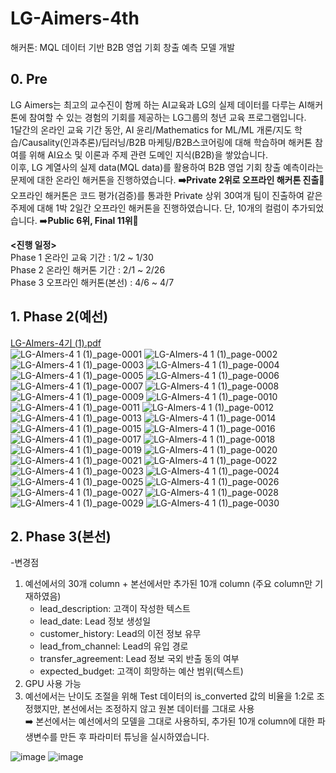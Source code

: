 # LG-Aimers-4th
해커톤: MQL 데이터 기반 B2B 영업 기회 창출 예측 모델 개발

## 0. Pre
LG Aimers는 최고의 교수진이 함께 하는 AI교육과 LG의 실제 데이터를 다루는 AI해커톤에 참여할 수 있는 경험의 기회를 제공하는 LG그룹의 청년 교육 프로그램입니다.  
1달간의 온라인 교육 기간 동안, AI 윤리/Mathematics for ML/ML 개론/지도 학습/Causality(인과추론)/딥러닝/B2B 마케팅/B2B스코어링에 대해 학습하며 해커톤 참여를 위해 AI요소 및 이론과 주제 관련 도메인 지식(B2B)을 쌓았습니다.   
이후, LG 계열사의 실제 data(MQL data)를 활용하여 B2B 영업 기회 창출 예측이라는 문제에 대한 온라인 해커톤을 진행하였습니다. **➡️Private 2위로 오프라인 해커톤 진출🥈**  
오프라인 해커톤은 코드 평가(검증)를 통과한 Private 상위 30여개 팀이 진출하여 같은 주제에 대해 1박 2일간 오프라인 해커톤을 진행하였습니다. 단, 10개의 컬럼이 추가되었습니다.  ➡️**Public 6위, Final 11위🌟**  


**<진행 일정>**  
Phase 1 온라인 교육 기간 : 1/2 ~ 1/30  
Phase 2 온라인 해커톤 기간 : 2/1 ~ 2/26  
Phase 3 오프라인 해커톤(본선) : 4/6 ~ 4/7  


## 1. Phase 2(예선)  
[LG-AImers-4기 (1).pdf](https://github.com/user-attachments/files/15945226/LG-AImers-4.1.pdf)  
![LG-AImers-4 1 (1)_page-0001](https://github.com/soli-ziyo/Lg-Aimers-4th/assets/163154019/7003630c-5df1-499f-8ae8-bb3513b3e368)
![LG-AImers-4 1 (1)_page-0002](https://github.com/soli-ziyo/Lg-Aimers-4th/assets/163154019/de2ff5a7-7f6f-43ce-b420-90306f22177c)
![LG-AImers-4 1 (1)_page-0003](https://github.com/soli-ziyo/Lg-Aimers-4th/assets/163154019/5476ebd2-f122-4666-ad93-7484dcaecff7)
![LG-AImers-4 1 (1)_page-0004](https://github.com/soli-ziyo/Lg-Aimers-4th/assets/163154019/7a230ed1-2683-4eab-886e-4c736e9fe547)
![LG-AImers-4 1 (1)_page-0005](https://github.com/soli-ziyo/Lg-Aimers-4th/assets/163154019/c93d4bc3-50d8-4694-9f7a-dc2e32295ddd)
![LG-AImers-4 1 (1)_page-0006](https://github.com/soli-ziyo/Lg-Aimers-4th/assets/163154019/a87f186c-e35a-4dbb-973c-768bc03b09f7)
![LG-AImers-4 1 (1)_page-0007](https://github.com/soli-ziyo/Lg-Aimers-4th/assets/163154019/cacd44eb-d1ad-43e7-8f0f-abc5c6bc4d18)
![LG-AImers-4 1 (1)_page-0008](https://github.com/soli-ziyo/Lg-Aimers-4th/assets/163154019/55f4b3c6-bd1d-4f2b-981b-2c1793c35b2d)
![LG-AImers-4 1 (1)_page-0009](https://github.com/soli-ziyo/Lg-Aimers-4th/assets/163154019/8d6616c8-b2e2-42c4-adcc-af4bff1266a1)
![LG-AImers-4 1 (1)_page-0010](https://github.com/soli-ziyo/Lg-Aimers-4th/assets/163154019/463a3983-85c1-4109-948d-351eb52d6c73)
![LG-AImers-4 1 (1)_page-0011](https://github.com/soli-ziyo/Lg-Aimers-4th/assets/163154019/20b64c3e-da45-4779-8ef5-284b83d7f4d4)
![LG-AImers-4 1 (1)_page-0012](https://github.com/soli-ziyo/Lg-Aimers-4th/assets/163154019/4e72a15c-fe0d-4a04-a7cd-4fe4ae7afcd0)
![LG-AImers-4 1 (1)_page-0013](https://github.com/soli-ziyo/Lg-Aimers-4th/assets/163154019/145299ed-bd96-4065-b9d2-2901012d7054)
![LG-AImers-4 1 (1)_page-0014](https://github.com/soli-ziyo/Lg-Aimers-4th/assets/163154019/cfd71a66-6e54-43cb-a87b-664afcc9feb0)
![LG-AImers-4 1 (1)_page-0015](https://github.com/soli-ziyo/Lg-Aimers-4th/assets/163154019/e986935f-a72d-4321-aa32-8c34d97369f5)
![LG-AImers-4 1 (1)_page-0016](https://github.com/soli-ziyo/Lg-Aimers-4th/assets/163154019/486faba5-5af2-429c-bf32-c36e42fb095b)
![LG-AImers-4 1 (1)_page-0017](https://github.com/soli-ziyo/Lg-Aimers-4th/assets/163154019/cc1bbe1f-5998-4aab-ad1c-f62b6bcd1de5)
![LG-AImers-4 1 (1)_page-0018](https://github.com/soli-ziyo/Lg-Aimers-4th/assets/163154019/adc82778-374b-46a8-8a6e-c721657a2c07)
![LG-AImers-4 1 (1)_page-0019](https://github.com/soli-ziyo/Lg-Aimers-4th/assets/163154019/0f7c1060-727c-4ad7-b2c6-acd8e6f65495)
![LG-AImers-4 1 (1)_page-0020](https://github.com/soli-ziyo/Lg-Aimers-4th/assets/163154019/2b36f69e-3a5e-43fc-a03b-8ecaeb598996)
![LG-AImers-4 1 (1)_page-0021](https://github.com/soli-ziyo/Lg-Aimers-4th/assets/163154019/4ab2999f-82ea-4801-b6d4-93c11e52511e)
![LG-AImers-4 1 (1)_page-0022](https://github.com/soli-ziyo/Lg-Aimers-4th/assets/163154019/f379d321-aba8-420e-8a17-5a288294ebbf)
![LG-AImers-4 1 (1)_page-0023](https://github.com/soli-ziyo/Lg-Aimers-4th/assets/163154019/f4894e0f-ccc6-4458-a4ad-1bd064d0149b)
![LG-AImers-4 1 (1)_page-0024](https://github.com/soli-ziyo/Lg-Aimers-4th/assets/163154019/d0c92c12-c7ec-4c1f-af6f-2717020a67a3)
![LG-AImers-4 1 (1)_page-0025](https://github.com/soli-ziyo/Lg-Aimers-4th/assets/163154019/8f841aad-3da3-4de4-9768-80ab533026e6)
![LG-AImers-4 1 (1)_page-0026](https://github.com/soli-ziyo/Lg-Aimers-4th/assets/163154019/2a7cea0e-1dc1-4db8-9bca-26ef024ca730)
![LG-AImers-4 1 (1)_page-0027](https://github.com/soli-ziyo/Lg-Aimers-4th/assets/163154019/947e5758-8502-4723-9d57-7e8fa172cbff)
![LG-AImers-4 1 (1)_page-0028](https://github.com/soli-ziyo/Lg-Aimers-4th/assets/163154019/a2527ef3-4e6e-4079-8ba2-7c5194bcbe7f)
![LG-AImers-4 1 (1)_page-0029](https://github.com/soli-ziyo/Lg-Aimers-4th/assets/163154019/a174fce5-0800-4952-b75e-ca6e64c95482)
![LG-AImers-4 1 (1)_page-0030](https://github.com/soli-ziyo/Lg-Aimers-4th/assets/163154019/4dc9df87-985b-4815-a589-2b99a5d40841)

## 2. Phase 3(본선)  
-변경점  
1) 예선에서의 30개 column + 본선에서만 추가된 10개 column (주요 column만 기재하였음)
   - lead_description: 고객이 작성한 텍스트
   - lead_date: Lead 정보 생성일
   - customer_history: Lead의 이전 정보 유무
   - lead_from_channel: Lead의 유입 경로
   - transfer_agreement: Lead 정보 국외 반출 동의 여부
   - expected_budget: 고객이 희망하는 예산 범위(텍스트)
2) GPU 사용 가능
3) 예선에서는 난이도 조절을 위해 Test 데이터의 is_converted 값의 비율을 1:2로 조정했지만, 본선에서는 조정하지 않고 원본 데이터를 그대로 사용  
➡️ 본선에서는 예선에서의 모델을 그대로 사용하되, 추가된 10개 column에 대한 파생변수를 만든 후 파라미터 튜닝을 실시하였습니다.


![image](https://github.com/soli-ziyo/Lg-Aimers-4th/assets/163154019/fa7ae9e3-85fd-4856-8cec-b9898b1bcb3f) 
![image](https://github.com/soli-ziyo/Lg-Aimers-4th/assets/163154019/2decc557-6988-4129-813c-f5f1f9f65b2b)
